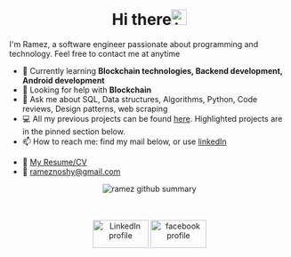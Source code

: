 <h1 align="center">Hi there<img src="https://user-images.githubusercontent.com/1303154/88677602-1635ba80-d120-11ea-84d8-d263ba5fc3c0.gif" width="28px" alt="hi"></h1>
I'm Ramez, a software engineer passionate about programming and technology. Feel free to contact me at anytime  

- 🌱 Currently learning **Blockchain technologies, Backend development, Android development**
- 🤔 Looking for help with **Blockchain**
- 💬 Ask me about SQL, Data structures, Algorithms, Python, Code reviews, Design patterns, web scraping
- 💻 All my previous projects can be found [here](https://github.com/rameziophobia?tab=repositories). Highlighted projects are in the pinned section below.
- 📫 How to reach me: find my mail below, or use <a href="https://linkedin.com/in/ramez-noshy" target="blank">linkedIn</a>

* :paperclip: [My Resume/CV](http://bit.ly/ramezcv8)
* :email: rameznoshy@gmail.com


<p align="center"><img src="https://github-readme-stats.vercel.app/api?username=rameziophobia&show_icons=true" alt="ramez github summary" /> </p>

<p align="center">
  <br>
  <br>
  <a href="https://linkedin.com/in/ramez-noshy" target="blank"><img align="center" src="https://cdn.jsdelivr.net/npm/simple-icons@3.0.1/icons/linkedin.svg" alt="LinkedIn      profile" width="100" height="50"/></a>
  <a href="https://fb.com/ramez.noshy.71" target="blank"><img align="center" src="https://cdn.jsdelivr.net/npm/simple-icons@3.0.1/icons/facebook.svg" alt="facebook profile"       width="100" height="50"/></a>
</p>

<!--
**rameziophobia/rameziophobia** is a ✨ _special_ ✨ repository because its `README.md` (this file) appears on your GitHub profile.

Here are some ideas to get you started:

- 🔭 I’m currently working on ...
- 🌱 I’m currently learning ...
- 👯 I’m looking to collaborate on ...
- 🤔 I’m looking for help with ...
- 💬 Ask me about ...
- 📫 How to reach me: ...
- 😄 Pronouns: ...
- ⚡ Fun fact: ...


<p align="center">
  <img src="https://devicons.github.io/devicon/devicon.git/icons/mysql/mysql-original-wordmark.svg" alt="mysql" width="100" height="50"/> 
  <img src="https://devicons.github.io/devicon/devicon.git/icons/angularjs/angularjs-original.svg" alt="angularjs" width="100" height="50"/> 
  <img src="https://devicons.github.io/devicon/devicon.git/icons/nodejs/nodejs-original-wordmark.svg" alt="nodejs" width="100" height="50"/> 
  <img src="https://devicons.github.io/devicon/devicon.git/icons/express/express-original.svg" alt="express" width="100" height="50"/> 
  <img src="https://devicons.github.io/devicon/devicon.git/icons/ubuntu/ubuntu-plain-wordmark.svg" alt="ubuntu" width="100" height="50"/> 
  <img src="https://devicons.github.io/devicon/devicon.git/icons/trello/trello-plain-wordmark.svg" alt="trello" width="100" height="50"/> 
  <img src="https://devicons.github.io/devicon/devicon.git/icons/heroku/heroku-plain-wordmark.svg" alt="heroku" width="100" height="50"/> 
  <img src="https://devicons.github.io/devicon/devicon.git/icons/mongodb/mongodb-original-wordmark.svg" alt="mongodb" width="100" height="50"/> 
  <img src="https://devicons.github.io/devicon/devicon.git/icons/android/android-original.svg" alt="android" width="100" height="50"/> 
  <img src="https://devicons.github.io/devicon/devicon.git/icons/python/python-original.svg" alt="python" width="100" height="50"/> 
  <img src="https://devicons.github.io/devicon/devicon.git/icons/java/java-original-wordmark.svg" alt="java" width="100" height="50"/> 
  <img src="https://devicons.github.io/devicon/devicon.git/icons/c/c-plain.svg" alt="cplusplus" width="100" height="50"/> 
  <img src="https://devicons.github.io/devicon/devicon.git/icons/csharp/csharp-plain.svg" alt="csharp" width="100" height="50"/> 
  <img src="https://devicons.github.io/devicon/devicon.git/icons/cplusplus/cplusplus-plain.svg" alt="cplusplus" width="100" height="50"/> 
  <img src="https://devicons.github.io/devicon/devicon.git/icons/javascript/javascript-original.svg" alt="javascript" width="100" height="50"/> 
  <img src="https://devicons.github.io/devicon/devicon.git/icons/typescript/typescript-original.svg" alt="typescript" width="100" height="50"/> 
  <img src="https://cdn.jsdelivr.net/npm/simple-icons@3.1.0/icons/dart.svg" alt="dart" width="100" height="50"/>
  <img src="https://cdn.jsdelivr.net/npm/simple-icons@3.1.0/icons/flutter.svg" alt="flutter" width="100" height="50"/> 
  <img src="https://devicons.github.io/devicon/devicon.git/icons/html5/html5-original-wordmark.svg" alt="html5" width="100" height="50"/> 
  <img src="https://devicons.github.io/devicon/devicon.git/icons/css3/css3-original-wordmark.svg" alt="css3" width="100" height="50"/> 
  <img src="https://devicons.github.io/devicon/devicon.git/icons/sass/sass-original.svg" alt="sass" width="100" height="50"/> 
  
</p>

-->
